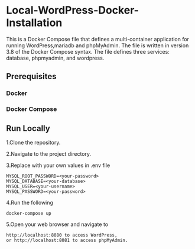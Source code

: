 
# Local-WordPress-Docker-Installation
This is a Docker Compose file that defines a multi-container application for running WordPress,mariadb and phpMyAdmin. The file is written in version 3.8 of the Docker Compose syntax. The file defines three services: database, phpmyadmin, and wordpress.
 
## Prerequisites
### Docker
### Docker Compose






























## Run Locally
1.Clone the repository.

2.Navigate to the project directory.

3.Replace with your own values in .env file
```bas
MYSQL_ROOT_PASSWORD=<your-password>
MYSQL_DATABASE=<your-database>
MYSQL_USER=<your-username>
MYSQL_PASSWORD=<your-password>
```
4.Run the following
```bas
docker-compose up
```

5.Open your web browser and navigate to 
```bas
http://localhost:8080 to access WordPress, 
or http://localhost:8081 to access phpMyAdmin.

